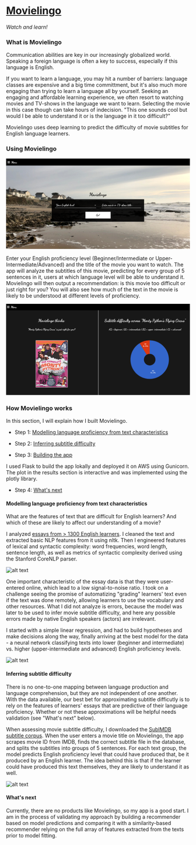 # [Movielingo](http://datainsight.host/)

*Watch and learn!*

### What is Movielingo

Communication abilities are key in our increasingly globalized world. Speaking a foreign language is often a key to success, especially if this language is English.

If you want to learn a language, you may hit a number of barriers: language classes are expensive and a big time committment, but it's also much more engaging than trying to learn a language all by yourself. Seeking an engaging and affordable learning experience, we often resort to watching movies and TV-shows in the language we want to learn. Selecting the movie in this case though can take hours of indecision. "This one sounds cool but would I be able to understand it or is the language in it too difficult?"

Movielingo uses deep learning to predict the difficulty of movie subtitles for English language learners.

### Using Movielingo

![alt text](./img/movielingo_main.png)

Enter your English proficiency level (Beginner/Intermediate or Upper-Intermediate/Advanced) and the title of the movie you want to watch. The app will analyze the subtitles of this movie, predicting for every group of 5 sentences in it, users at which language level will be able to understand it. Movielingo will then output a recommendation: is this movie too difficult or just right for you? You will also see how much of the text in the movie is likely to be understood at different levels of proficiency.

![alt text](./img/movielingo_results.png)

### How Movielingo works

 In this section, I will explain how I built Movielingo.

* Step 1: [Modelling language proficiency from text characteristics](#modelling-language-proficiency-from-text-characteristics)

* Step 2: [Inferring subtitle difficulty](#inferring-subtitle-difficulty)

* Step 3: [Building the app](#building-the-app)

I used Flask to build the app lokally and deployed it on AWS using Gunicorn. The plot in the results section is interactive and was implemented using the plotly library.

* Step 4: [What's next](#whats-next)

#### Modelling language proficiency from text characteristics

What are the features of text that are difficult for English learners? And which of these are likely to affect our understanding of a movie?

I analyzed [essays from > 1300 English learners](http://koreanlearnercorpusblog.blogspot.com/p/corpus.html). I cleaned the text and extracted basic NLP features from it using nltk. Then I engineered features of lexical and syntactic complexity: word frequencies, word length, sentence length, as well as metrics of syntactic complexity derived using the Stanford CoreNLP parser.

![alt text](./img/essays.png=300x)

One important characteristic of the essay data is that they were user-entered online, which lead to a low signal-to-noise ratio. I took on a challenge seeing the promise of automatizing "grading" learners' text even if the text was done remotely, allowing learners to use the vocabulary and other resources. What I did not analyze is errors, because the model was later to be used to infer movie subtitle difficulty, and here any possible errors made by native English speakers (actors) are irrelevant.

I started with a simple linear regression, and had to build hypotheses and make decisions along the way, finally arriving at the best model for the data - a neural network classifying texts into lower (beginner and intermediate) vs. higher (upper-intermediate and advanced) English proficiency levels.

![alt text](./img/modelling.png=300x "Movielingo modelling logic")

#### Inferring subtitle difficulty

There is no one-to-one mapping between language production and language comprehension, but they are not independent of one another. With the data available, our best bet for approximating subtitle difficutly is to rely on the features of learners' essays that are predictive of their language proficiency. Whether or not these approximations will be helpful needs validation (see "What's next" below).

When assessing movie subtitle difficulty, I downloaded the [SubIMDB subtitle corpus](http://ghpaetzold.github.io/subimdb/). When the user enters a movie title on Movielingo, the app scrapes movie ID from IMDB, finds the correct subtitle file in the database, and splits the subtitles into groups of 5 sentences. For each text group, the model predicts English proficiency level that could have produced that, be it produced by an English learner. The idea behind this is that if the learner could have produced this text themselves, they are likely to understand it as well.

![alt text](./img/subtitles.png=300x)

#### What's next

Currently, there are no products like Movielingo, so my app is a good start. I am in the process of validating my approach by building a recommender based on model predictions and comparing it with a similarity-based recommender relying on the full array of features extracted from the texts prior to model fitting.
